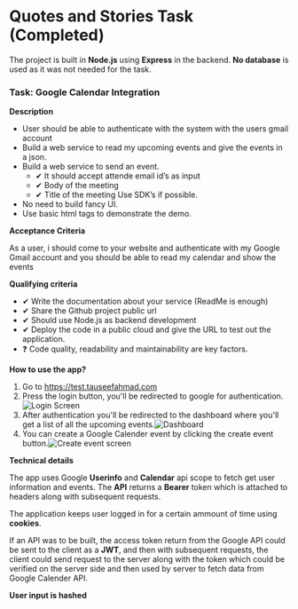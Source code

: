 # Quotes and Stories Task (Completed)

The project is built in **Node.js** using **Express** in the backend.
**No database** is used as it was not needed for the task.

### **Task: Google Calendar Integration** 

**Description**
- User should be able to authenticate with the system with the users gmail account
- Build a web service to read my upcoming events and give the events in a json.
- Build a web service to send an event.  
  * ✔ It should accept attende email id’s as input
  * ✔ Body of the meeting
  * ✔ Title of the meeting
Use SDK’s if possible.
- No need to build fancy UI. 
- Use basic html tags to demonstrate the demo.

**Acceptance Criteria**

As a user, i should come to your website and authenticate with my Google Gmail account and you should be able to read my calendar and show the events 


**Qualifying criteria** 
- ✔ Write the documentation about your service (ReadMe is enough)
- ✔ Share the Github project public url
- ✔ Should use Node.js as backend development
- ✔ Deploy the code in a public cloud and give the URL to test out the application.
- ❓ Code quality, readability and maintainability are key factors.

**How to use the app?**

1. Go to https://test.tauseefahmad.com
2. Press the login button, you'll be redirected to google for authentication.![Login Screen](https://user-images.githubusercontent.com/36216432/80108319-c92ecf00-8599-11ea-9b66-fcc0fc032ba1.png)
3. After authentication you'll be redirected to the dashboard where you'll get a list of all the upcoming events.![Dashboard](https://user-images.githubusercontent.com/36216432/80109986-d056dc80-859b-11ea-9a7a-99c9621a7a2f.jpg)
4. You can create a Google Calender event by clicking the create event button.![Create event screen](https://user-images.githubusercontent.com/36216432/80110149-fed4b780-859b-11ea-83f5-e329759cdcfb.png)

**Technical details**

The app uses Google **Userinfo** and **Calendar** api scope to fetch get user information and events.
The **API** returns a **Bearer** token which is attached to headers along with subsequent requests.

The application keeps user logged in for a certain ammount of time using **cookies**.

If an API was to be built, the access token return from the Google API could be sent to the client as a **JWT**, and then with subsequent requests, the client could send request to the server along with the token which could be verified on the server side and then used by server to fetch data from Google Calender API.

**User input is hashed**

